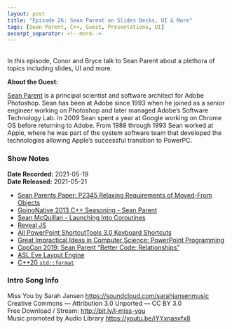 ```yaml
---
layout: post
title: "Episode 26: Sean Parent on Slides Decks, UI & More"
tags: [Sean Parent, C++, Guest, Presentations, UI]
excerpt_separator: <!--more-->
---
```


<div id="buzzsprout-player-8560328"></div>
<script src="https://www.buzzsprout.com/1501960/8560328-episode-26-sean-parent-2-part-1.js?container_id=buzzsprout-player-8560328&player=small" type="text/javascript" charset="utf-8"></script>

<br>In this episode, Conor and Bryce talk to Sean Parent about a plethora of topics including slides, UI and more.

<!--more-->

**About the Guest:**

[Sean Parent](https://twitter.com/seanparent) is a principal scientist and software architect for Adobe Photoshop. Sean has been at Adobe since 1993 when he joined as a senior engineer working on Photoshop and later managed Adobe’s Software Technology Lab. In 2009 Sean spent a year at Google working on Chrome OS before returning to Adobe. From 1988 through 1993 Sean worked at Apple, where he was part of the system software team that developed the technologies allowing Apple’s successful transition to PowerPC.

### Show Notes

**Date Recorded:** 2021-05-19 <br>
**Date Released:** 2021-05-21

* [Sean Parents Paper: P2345 Relaxing Requirements of Moved-From Objects](http://www.open-std.org/jtc1/sc22/wg21/docs/papers/2021/p2345r0.pdf)
* [GoingNative 2013 C++ Seasoning - Sean Parent](https://youtu.be/W2tWOdzgXHA)
* [Sean McQuillan - Launching Into Coroutines](https://youtu.be/jEavXjZXTac)
* [Reveal JS](https://revealjs.com/)
* [All PowerPoint ShortcutTools 3.0 Keyboard Shortcuts](https://www.shortcuttools.com/en/ms-powerpoint-shortcuts.html#allshortcuts)
* [Great Impractical Ideas in Computer Science: PowerPoint Programming](https://youtu.be/_3loq22TxSc)
* [CppCon 2019: Sean Parent “Better Code: Relationships”](https://youtu.be/ejF6qqohp3M)
* [ASL Eve Layout Engine](https://stlab.adobe.com/group__asl__tutorials__eve.html)
* [C++20 `std::format`](https://en.cppreference.com/w/cpp/utility/format)

### Intro Song Info

Miss You by Sarah Jansen https://soundcloud.com/sarahjansenmusic<br>
Creative Commons — Attribution 3.0 Unported — CC BY 3.0<br>
Free Download / Stream: http://bit.ly/l-miss-you<br>
Music promoted by Audio Library https://youtu.be/iYYxnasvfx8<br>
